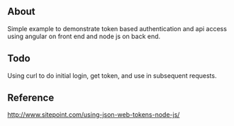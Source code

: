 ## About

Simple example to demonstrate token based authentication and api access using angular on front end and node js on back end.



## Todo
Using curl to do initial login, get token, and use in subsequent requests.


## Reference
http://www.sitepoint.com/using-json-web-tokens-node-js/